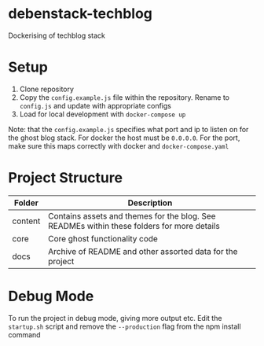 # debenstack-techblog

Dockerising of techblog stack


# Setup
1. Clone repository
2. Copy the `config.example.js` file within the repository. Rename to `config.js` and update with appropriate configs
3. Load for local development with `docker-compose up`

Note: that the `config.example.js` specifies what port and ip to listen on for the ghost blog stack. For docker the host must be `0.0.0.0`. For the port, make sure this maps correctly with docker and `docker-compose.yaml`

# Project Structure
| Folder | Description |
| ------ | ----------- |
| content | Contains assets and themes for the blog. See READMEs within these folders for more details |
| core | Core ghost functionality code |
| docs | Archive of README and other assorted data for the project |


# Debug Mode
To run the project in debug mode, giving more output etc. Edit the `startup.sh` script and remove the `--production` flag from the npm install command